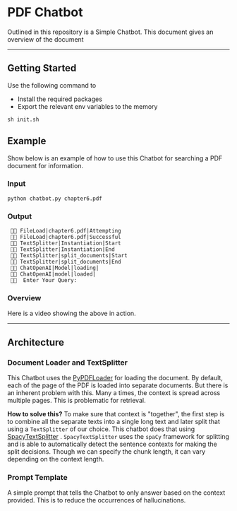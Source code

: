 # PDF Chatbot

Outlined in this repository is a Simple Chatbot. This document gives an overview of the document

---

## Getting Started

Use the following command to

- Install the required packages
- Export the relevant env variables to the memory

```commandline
sh init.sh
```

## Example

Show below is an example of how to use this Chatbot for searching a PDF document for information.

### Input

```commandline
python chatbot.py chapter6.pdf
```

### Output

```commandline
 🤖💬️ FileLoad|chapter6.pdf|Attempting
 🤖💬️ FileLoad|chapter6.pdf|Successful
 🤖💬️ TextSplitter|Instantiation|Start
 🤖💬️ TextSplitter|Instantiation|End
 🤖💬️ TextSplitter|split_documents|Start
 🤖💬️ TextSplitter|split_documents|End
 🤖💬️ ChatOpenAI|Model|loading|
 🤖💬️ ChatOpenAI|model|loaded|
 🤖💬️  Enter Your Query:
```

### Overview

Here is a video showing the above in action.

[//]: # ([![Watch the video]&#40;demo_video.png&#41;]&#40;https://www.youtube.com/watch?v=u9sWso45cRw&#41;)

---

## Architecture

### Document Loader and TextSplitter

This Chatbot uses
the  [PyPDFLoader](https://api.python.langchain.com/en/latest/document_loaders/langchain.document_loaders.pdf.PyPDFLoader.html)
for loading the document. By default, each of the page of the PDF is loaded into separate documents. But there is an
inherent problem with this. Many a times, the context is spread across multiple pages. This is problematic for
retrieval.

**How to solve this?** To make sure that context is "together", the first step is to combine all the separate texts into
a single long text and later split that using a `TextSplitter` of our choice. This chatbot does that
using [SpacyTextSplitter](https://api.python.langchain.com/en/latest/text_splitter/langchain.text_splitter.SpacyTextSplitter.html)
. `SpacyTextSplitter` uses the `spaCy` framework for splitting and is able to automatically detect the sentence contexts
for making the split decisions. Though we can specify the chunk length, it can vary depending on the context length.

### Prompt Template

A simple prompt that tells the Chatbot to only answer based on the context provided. This is to reduce the occurrences
of hallucinations.


